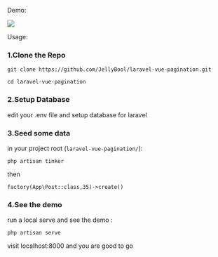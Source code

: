 Demo:

![](https://wt-prj.oss.aliyuncs.com/0d06af79c49d4e08abb1ab3f7ab6e860/ff5bcc5f-ff1f-445f-95db-f5fa703abef3.gif)

Usage:

### 1.Clone the Repo

```
git clone https://github.com/JellyBool/laravel-vue-pagination.git

cd laravel-vue-pagination
```

### 2.Setup Database

edit your .env file and setup database for laravel

### 3.Seed some data

in your project root (`laravel-vue-pagination/`):

```
php artisan tinker
```
then 
```
factory(App\Post::class,35)->create()
```

### 4.See the demo
run a local serve and see the demo :
```
php artisan serve
```
visit localhost:8000 and you are good to go 
